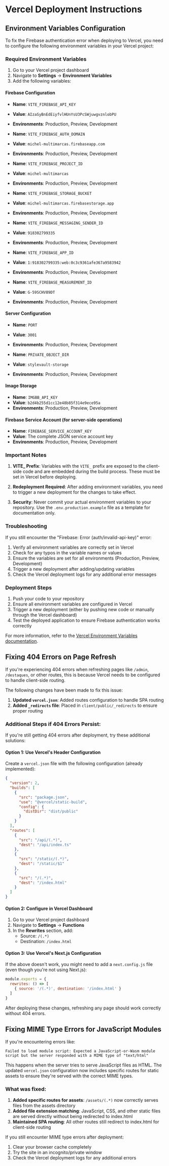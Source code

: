 # Vercel Deployment Instructions

## Environment Variables Configuration

To fix the Firebase authentication error when deploying to Vercel, you need to configure the following environment variables in your Vercel project:

### Required Environment Variables

1. Go to your Vercel project dashboard
2. Navigate to **Settings** → **Environment Variables**
3. Add the following variables:

#### Firebase Configuration
- **Name**: `VITE_FIREBASE_API_KEY`
- **Value**: `AIzaSyBnEdEiyfvlHUnYsU3PcSWjuwgvznlobPU`
- **Environments**: Production, Preview, Development

- **Name**: `VITE_FIREBASE_AUTH_DOMAIN`
- **Value**: `michel-multimarcas.firebaseapp.com`
- **Environments**: Production, Preview, Development

- **Name**: `VITE_FIREBASE_PROJECT_ID`
- **Value**: `michel-multimarcas`
- **Environments**: Production, Preview, Development

- **Name**: `VITE_FIREBASE_STORAGE_BUCKET`
- **Value**: `michel-multimarcas.firebasestorage.app`
- **Environments**: Production, Preview, Development

- **Name**: `VITE_FIREBASE_MESSAGING_SENDER_ID`
- **Value**: `918302799335`
- **Environments**: Production, Preview, Development

- **Name**: `VITE_FIREBASE_APP_ID`
- **Value**: `1:918302799335:web:0c3c9361afe367a9583942`
- **Environments**: Production, Preview, Development

- **Name**: `VITE_FIREBASE_MEASUREMENT_ID`
- **Value**: `G-59SCHV89DT`
- **Environments**: Production, Preview, Development

#### Server Configuration
- **Name**: `PORT`
- **Value**: `3001`
- **Environments**: Production, Preview, Development

- **Name**: `PRIVATE_OBJECT_DIR`
- **Value**: `stylevault-storage`
- **Environments**: Production, Preview, Development

#### Image Storage
- **Name**: `IMGBB_API_KEY`
- **Value**: `b2d4b255d1cc12e48b85f314e9ece95a`
- **Environments**: Production, Preview, Development

#### Firebase Service Account (for server-side operations)
- **Name**: `FIREBASE_SERVICE_ACCOUNT_KEY`
- **Value**: The complete JSON service account key
- **Environments**: Production, Preview, Development

### Important Notes

1. **VITE_ Prefix**: Variables with the `VITE_` prefix are exposed to the client-side code and are embedded during the build process. These must be set in Vercel before deploying.

2. **Redeployment Required**: After adding environment variables, you need to trigger a new deployment for the changes to take effect.

3. **Security**: Never commit your actual environment variables to your repository. Use the `.env.production.example` file as a template for documentation only.

### Troubleshooting

If you still encounter the "Firebase: Error (auth/invalid-api-key)" error:

1. Verify all environment variables are correctly set in Vercel
2. Check for any typos in the variable names or values
3. Ensure the variables are set for all environments (Production, Preview, Development)
4. Trigger a new deployment after adding/updating variables
5. Check the Vercel deployment logs for any additional error messages

### Deployment Steps

1. Push your code to your repository
2. Ensure all environment variables are configured in Vercel
3. Trigger a new deployment (either by pushing new code or manually through the Vercel dashboard)
4. Test the deployed application to ensure Firebase authentication works correctly

For more information, refer to the [Vercel Environment Variables documentation](https://vercel.com/docs/concepts/projects/environment-variables).

## Fixing 404 Errors on Page Refresh

If you're experiencing 404 errors when refreshing pages like `/admin`, `/destaques`, or other routes, this is because Vercel needs to be configured to handle client-side routing.

The following changes have been made to fix this issue:

1. **Updated `vercel.json`**: Added routes configuration to handle SPA routing
2. **Added `_redirects` file**: Placed in `client/public/_redirects` to ensure proper routing

### Additional Steps if 404 Errors Persist:

If you're still getting 404 errors after deployment, try these additional solutions:

#### Option 1: Use Vercel's Header Configuration
Create a `vercel.json` file with the following configuration (already implemented):
```json
{
  "version": 2,
  "builds": [
    {
      "src": "package.json",
      "use": "@vercel/static-build",
      "config": {
        "distDir": "dist/public"
      }
    }
  ],
  "routes": [
    {
      "src": "/api/(.*)",
      "dest": "/api/index.ts"
    },
    {
      "src": "/static/(.*)",
      "dest": "/static/$1"
    },
    {
      "src": "/(.*)",
      "dest": "/index.html"
    }
  ]
}
```

#### Option 2: Configure in Vercel Dashboard
1. Go to your Vercel project dashboard
2. Navigate to **Settings** → **Functions**
3. In the **Rewrites** section, add:
   - Source: `/(.*)`
   - Destination: `/index.html`

#### Option 3: Use Vercel's Next.js Configuration
If the above doesn't work, you might need to add a `next.config.js` file (even though you're not using Next.js):
```javascript
module.exports = {
  rewrites: () => [
    { source: '/(.*)', destination: '/index.html' }
  ]
}
```

After deploying these changes, refreshing any page should work correctly without 404 errors.

## Fixing MIME Type Errors for JavaScript Modules

If you're encountering errors like:
```
Failed to load module script: Expected a JavaScript-or-Wasm module script but the server responded with a MIME type of "text/html"
```

This happens when the server tries to serve JavaScript files as HTML. The updated `vercel.json` configuration now includes specific routes for static assets to ensure they're served with the correct MIME types.

### What was fixed:
1. **Added specific routes for assets**: `/assets/(.*)` now correctly serves files from the assets directory
2. **Added file extension matching**: JavaScript, CSS, and other static files are served directly without being redirected to index.html
3. **Maintained SPA routing**: All other routes still redirect to index.html for client-side routing

If you still encounter MIME type errors after deployment:
1. Clear your browser cache completely
2. Try the site in an incognito/private window
3. Check the Vercel deployment logs for any additional errors